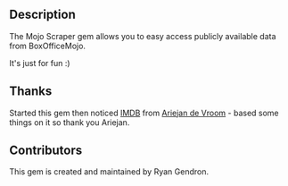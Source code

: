 ## Description

The Mojo Scraper gem allows you to easy access publicly available data from BoxOfficeMojo.

It's just for fun :)

## Thanks

Started this gem then noticed [IMDB](https://github.com/ariejan/imdb/) from [Ariejan de Vroom](https://ariejan.net) - based some things on it so thank you Ariejan.

## Contributors

This gem is created and maintained by Ryan Gendron.